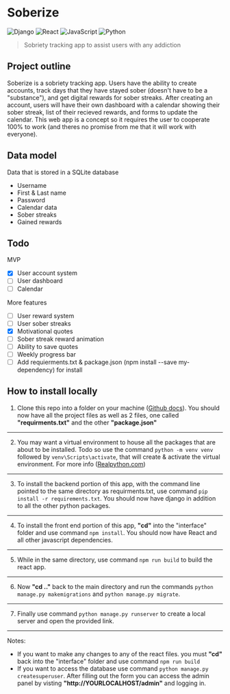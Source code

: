 # Soberize
![Django](https://img.shields.io/badge/django-EFEFEF.svg?style=for-the-badge&logo=django&logoColor=black)
![React](https://img.shields.io/badge/react-EFEFEF.svg?style=for-the-badge&logo=react&logoColor=%2361DAFB)
![JavaScript](https://img.shields.io/badge/javascript-EFEFEF.svg?style=for-the-badge&logo=javascript&logoColor=%23F7DF1E)
![Python](https://img.shields.io/badge/python-EFEFEF?style=for-the-badge&logo=python&logoColor=4584b6)

> Sobriety tracking app to assist users with any addiction

## Project outline
Soberize is a sobriety tracking app. Users have the ability to create accounts, track days that they have stayed sober (doesn't have to be a "substance"), and get digital rewards for sober streaks. After creating an account, users will have their own dashboard with a calendar showing their sober streak, list of their recieved rewards, and forms to update the calendar. This web app is a concept so it requires the user to cooperate 100% to work (and theres no promise from me that it will work with everyone). 

## Data model
Data that is stored in a SQLite database
 - Username
 - First & Last name
 - Password
 - Calendar data
 - Sober streaks
 - Gained rewards
 
 ## Todo
 MVP
 - [X] User account system
 - [ ] User dashboard
 - [ ] Calendar
 
 More features
 - [ ] User reward system
 - [ ] User sober streaks
 - [X] Motivational quotes
 - [ ] Sober streak reward animation
 - [ ] Ability to save quotes
 - [ ] Weekly progress bar
 - [ ] Add requierments.txt & package.json (npm install --save my-dependency) for install

## How to install locally
1. Clone this repo into a folder on your machine ([Github docs](https://docs.github.com/en/repositories/creating-and-managing-repositories/cloning-a-repository)).
You should now have all the project files as well as 2 files, one called **"requirments.txt"** and the other **"package.json"**

---

2. You may want a virtual environment to house all the packages that are about to be installed. Todo so use the command ```python -m venv venv``` followed by ```venv\Scripts\activate```, that will create & activate the virtual environment. For more info ([Realpython.com](https://realpython.com/python-virtual-environments-a-primer))

---

3. To install the backend portion of this app, with the command line pointed to the same directory as requirments.txt, use command ```pip install -r requirements.txt```. You should now have django in addition to all the other python packages.

---

4. To install the front end portion of this app, **"cd"** into the "interface" folder and use command ```npm install```. You should now have React and all other javascript dependencies.

---

5. While in the same directory, use command ```npm run build``` to build the react app.

---

6. Now **"cd .."** back to the main directory and run the commands ```python manage.py makemigrations``` and ```python manage.py migrate```.

---

7. Finally use command ```python manage.py runserver``` to create a local server and open the provided link.

---


Notes: 
- If you want to make any changes to any of the react files. you must **"cd"** back into the "interface" folder and use command ```npm run build```
- If you want to access the database use command ```python manage.py createsuperuser```. After filling out the form you can access the admin panel by visting **"ht<span>tp://YOURLOCALHOST/admin</span>"** and logging in.

